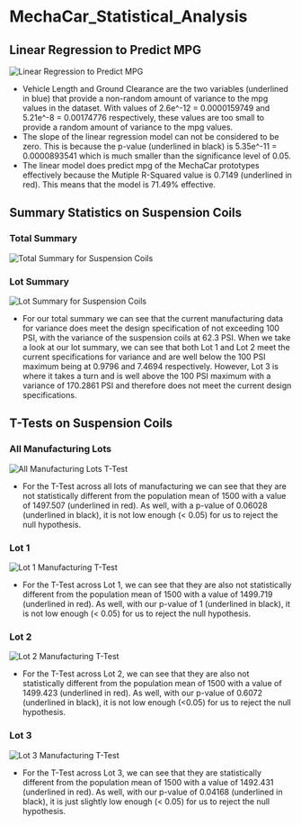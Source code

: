 # MechaCar_Statistical_Analysis

## Linear Regression to Predict MPG
![Linear Regression to Predict MPG](https://user-images.githubusercontent.com/69607218/144761622-879ffcee-f7f7-475d-93bd-ae5b9571a6e8.png)

- Vehicle Length and Ground Clearance are the two variables (underlined in blue) that provide a non-random amount of variance to the mpg values in the dataset. With values of 2.6e^-12 = 0.0000159749 and 5.21e^-8 = 0.00174776 respectively, these values are too small to provide a random amount of variance to the mpg values.
- The slope of the linear regression model can not be considered to be zero. This is because the p-value (underlined in black) is 5.35e^-11 = 0.0000893541 which is much smaller than the significance level of 0.05.
- The linear model does predict mpg of the MechaCar prototypes effectively because the Mutiple R-Squared value is 0.7149 (underlined in red). This means that the model is 71.49% effective.


## Summary Statistics on Suspension Coils
### Total Summary
![Total Summary for Suspension Coils](https://user-images.githubusercontent.com/69607218/144762819-c1c58958-c0b7-4448-b7a8-0b9c01fdef59.png)

### Lot Summary
![Lot Summary for Suspension Coils](https://user-images.githubusercontent.com/69607218/144762821-9bc0ced6-7292-4060-b68e-cb5cf3ac7dc8.png)

- For our total summary we can see that the current manufacturing data for variance does meet the design specification of not exceeding 100 PSI, with the variance of the suspension coils at 62.3 PSI. When we take a look at our lot summary, we can see that both Lot 1 and Lot 2 meet the current specifications for variance and are well below the 100 PSI maximum being at 0.9796 and 7.4694 respectively. However, Lot 3 is where it takes a turn and is well above the 100 PSI maximum with a variance of 170.2861 PSI and therefore does not meet the current design specifications.

## T-Tests on Suspension Coils
### All Manufacturing Lots
![All Manufacturing Lots T-Test](https://user-images.githubusercontent.com/69607218/144764187-716487fb-5227-47e1-9f48-915d3a852ef8.png)

- For the T-Test across all lots of manufacturing we can see that they are not statistically different from the population mean of 1500 with a value of 1497.507 (underlined in red). As well, with a p-value of 0.06028 (underlined in black), it is not low enough (< 0.05) for us to reject the null hypothesis.

### Lot 1
![Lot 1 Manufacturing T-Test](https://user-images.githubusercontent.com/69607218/144764246-9cb5b7ea-beff-40a3-8a79-df342fc714f4.png)

- For the T-Test across Lot 1, we can see that they are also not statistically different from the population mean of 1500 with a value of 1499.719 (underlined in red). As well, with our p-value of 1 (underlined in black), it is not low enough (< 0.05) for us to reject the null hypothesis.

### Lot 2
![Lot 2 Manufacturing T-Test](https://user-images.githubusercontent.com/69607218/144764247-3e7973af-904e-46ed-bcf7-83445ed408a5.png)

- For the T-Test across Lot 2, we can see that they are also not statistically different from the population mean of 1500 with a value of 1499.423 (underlined in red). As well, with our p-value of 0.6072 (underlined in black), it is not low enough (<0.05) for us to reject the null hypothesis.

### Lot 3
![Lot 3 Manufacturing T-Test](https://user-images.githubusercontent.com/69607218/144764255-6f24c8b0-15cf-4d0d-8617-4cbc8bbfc517.png)

- For the T-Test across Lot 3, we can see that they are statistically different from the population mean of 1500 with a value of 1492.431 (underlined in red). As well, with our p-value of 0.04168 (underlined in black), it is just slightly low enough (< 0.05) for us to reject the null hypothesis.
